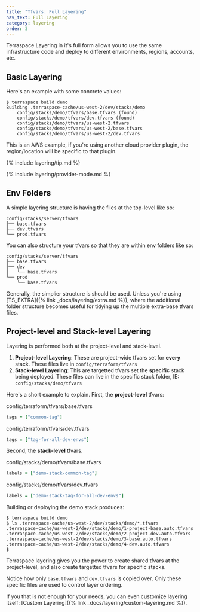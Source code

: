 ```yaml
---
title: "Tfvars: Full Layering"
nav_text: Full Layering
category: layering
order: 3
---
```


Terraspace Layering in it's full form allows you to use the same infrastructure code and deploy to different environments, regions, accounts, etc.

## Basic Layering

Here's an example with some concrete values:

    $ terraspace build demo
    Building .terraspace-cache/us-west-2/dev/stacks/demo
        config/stacks/demo/tfvars/base.tfvars (found)
        config/stacks/demo/tfvars/dev.tfvars (found)
        config/stacks/demo/tfvars/us-west-2.tfvars
        config/stacks/demo/tfvars/us-west-2/base.tfvars
        config/stacks/demo/tfvars/us-west-2/dev.tfvars

This is an AWS example, if you're using another cloud provider plugin, the region/location will be specific to that plugin.

{% include layering/tip.md %}

{% include layering/provider-mode.md %}

## Env Folders

A simple layering structure is having the files at the top-level like so:

    config/stacks/server/tfvars
    ├── base.tfvars
    ├── dev.tfvars
    └── prod.tfvars

You can also structure your tfvars so that they are within env folders like so:

    config/stacks/server/tfvars
    ├── base.tfvars
    ├── dev
    │   └── base.tfvars
    └── prod
        └── base.tfvars

Generally, the simplier structure is should be used. Unless you're using [TS_EXTRA]({% link _docs/layering/extra.md %}), where the additional folder structure becomes useful for tidying up the multiple extra-base tfvars files.

## Project-level and Stack-level Layering

Layering is performed both at the project-level and stack-level.

1. **Project-level Layering**: These are project-wide tfvars set for **every** stack. These files live in `config/terraform/tfvars`
2. **Stack-level Layering**: This are targetted tfvars set the **specific** stack being deployed. These files can live in the specific stack folder, IE: `config/stacks/demo/tfvars`

Here's a short example to explain. First, the **project-level** tfvars:

config/terraform/tfvars/base.tfvars

```ruby
tags = ["common-tag"]
```

config/terraform/tfvars/dev.tfvars

```ruby
tags = ["tag-for-all-dev-envs"]
```

Second, the **stack-level** tfvars.

config/stacks/demo/tfvars/base.tfvars

```ruby
labels = ["demo-stack-common-tag"]
```

config/stacks/demo/tfvars/dev.tfvars

```ruby
labels = ["demo-stack-tag-for-all-dev-envs"]
```

Building or deploying the demo stack produces:

    $ terraspace build demo
    $ ls .terraspace-cache/us-west-2/dev/stacks/demo/*.tfvars
    .terraspace-cache/us-west-2/dev/stacks/demo/1-project-base.auto.tfvars
    .terraspace-cache/us-west-2/dev/stacks/demo/2-project-dev.auto.tfvars
    .terraspace-cache/us-west-2/dev/stacks/demo/3-base.auto.tfvars
    .terraspace-cache/us-west-2/dev/stacks/demo/4-dev.auto.tfvars
    $

Terraspace layering gives you the power to create shared tfvars at the project-level, and also create targetted tfvars for specific stacks.

Notice how only `base.tfvars` and `dev.tfvars` is copied over. Only these specific files are used to control layer ordering.

If you that is not enough for your needs, you can even customize layering itself: [Custom Layering]({% link _docs/layering/custom-layering.md %}).
